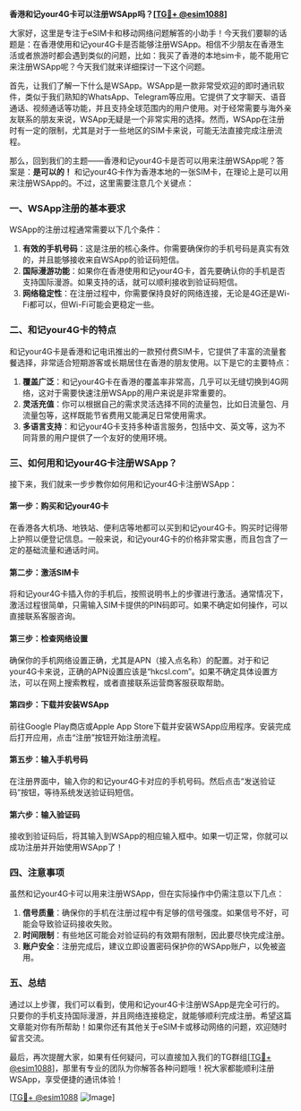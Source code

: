 **香港和记your4G卡可以注册WSApp吗？[[TG💪+ @esim1088](https://t.me/s/esim1088)]**

大家好，这里是专注于eSIM卡和移动网络问题解答的小助手！今天我们要聊的话题是：在香港使用和记your4G卡是否能够注册WSApp。相信不少朋友在香港生活或者旅游时都会遇到类似的问题，比如：我买了香港的本地sim卡，能不能用它来注册WSApp呢？今天我们就来详细探讨一下这个问题。

首先，让我们了解一下什么是WSApp。WSApp是一款非常受欢迎的即时通讯软件，类似于我们熟知的WhatsApp、Telegram等应用。它提供了文字聊天、语音通话、视频通话等功能，并且支持全球范围内的用户使用。对于经常需要与海外亲友联系的朋友来说，WSApp无疑是一个非常实用的选择。然而，WSApp在注册时有一定的限制，尤其是对于一些地区的SIM卡来说，可能无法直接完成注册流程。

那么，回到我们的主题——香港和记your4G卡是否可以用来注册WSApp呢？答案是：**是可以的！** 和记your4G卡作为香港本地的一张SIM卡，在理论上是可以用来注册WSApp的。不过，这里需要注意几个关键点：

### 一、WSApp注册的基本要求

WSApp的注册过程通常需要以下几个条件：
1. **有效的手机号码**：这是注册的核心条件。你需要确保你的手机号码是真实有效的，并且能够接收来自WSApp的验证码短信。
2. **国际漫游功能**：如果你在香港使用和记your4G卡，首先要确认你的手机是否支持国际漫游。如果支持的话，就可以顺利接收到验证码短信。
3. **网络稳定性**：在注册过程中，你需要保持良好的网络连接，无论是4G还是Wi-Fi都可以，但Wi-Fi可能会更稳定一些。

### 二、和记your4G卡的特点

和记your4G卡是香港和记电讯推出的一款预付费SIM卡，它提供了丰富的流量套餐选择，非常适合短期游客或长期居住在香港的朋友使用。以下是它的主要特点：

1. **覆盖广泛**：和记your4G卡在香港的覆盖率非常高，几乎可以无缝切换到4G网络，这对于需要快速注册WSApp的用户来说是非常重要的。
2. **灵活充值**：你可以根据自己的需求灵活选择不同的流量包，比如日流量包、月流量包等，这样既能节省费用又能满足日常使用需求。
3. **多语言支持**：和记your4G卡支持多种语言服务，包括中文、英文等，这为不同背景的用户提供了一个友好的使用环境。

### 三、如何用和记your4G卡注册WSApp？

接下来，我们就来一步步教你如何用和记your4G卡注册WSApp：

#### 第一步：购买和记your4G卡

在香港各大机场、地铁站、便利店等地都可以买到和记your4G卡。购买时记得带上护照以便登记信息。一般来说，和记your4G卡的价格非常实惠，而且包含了一定的基础流量和通话时间。

#### 第二步：激活SIM卡

将和记your4G卡插入你的手机后，按照说明书上的步骤进行激活。通常情况下，激活过程很简单，只需输入SIM卡提供的PIN码即可。如果不确定如何操作，可以直接联系客服咨询。

#### 第三步：检查网络设置

确保你的手机网络设置正确，尤其是APN（接入点名称）的配置。对于和记your4G卡来说，正确的APN设置应该是“hkcsl.com”。如果不确定具体设置方法，可以在网上搜索教程，或者直接联系运营商客服获取帮助。

#### 第四步：下载并安装WSApp

前往Google Play商店或Apple App Store下载并安装WSApp应用程序。安装完成后打开应用，点击“注册”按钮开始注册流程。

#### 第五步：输入手机号码

在注册界面中，输入你的和记your4G卡对应的手机号码。然后点击“发送验证码”按钮，等待系统发送验证码短信。

#### 第六步：输入验证码

接收到验证码后，将其输入到WSApp的相应输入框中。如果一切正常，你就可以成功注册并开始使用WSApp了！

### 四、注意事项

虽然和记your4G卡可以用来注册WSApp，但在实际操作中仍需注意以下几点：

1. **信号质量**：确保你的手机在注册过程中有足够的信号强度。如果信号不好，可能会导致验证码接收失败。
2. **时间限制**：有些地区可能会对验证码的有效期有限制，因此要尽快完成注册。
3. **账户安全**：注册完成后，建议立即设置密码保护你的WSApp账户，以免被盗用。

### 五、总结

通过以上步骤，我们可以看到，使用和记your4G卡注册WSApp是完全可行的。只要你的手机支持国际漫游，并且网络连接稳定，就能够顺利完成注册。希望这篇文章能对你有所帮助！如果你还有其他关于eSIM卡或移动网络的问题，欢迎随时留言交流。

最后，再次提醒大家，如果有任何疑问，可以直接加入我们的TG群组[[TG💪+ @esim1088](https://t.me/s/esim1088)]，那里有专业的团队为你解答各种问题哦！祝大家都能顺利注册WSApp，享受便捷的通讯体验！

[[TG💪+ @esim1088](https://t.me/s/esim1088) ![Image](https://i.postimg.cc/4NQfJmqS/Snipaste-2025-05-13-00-14-12.png)]
